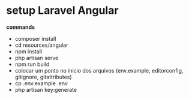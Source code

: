 # setup Laravel Angular

**commands**
- composer install
- cd resources/angular
- npm install
- php artisan serve
- npm run build
- colocar um ponto no inicio dos arquivos (env.example, editorconfig, gitignore, gitattributes)
- cp .env.example .env
- php artisan key:generate
 
